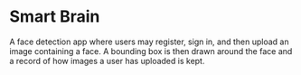 # Smart Brain
A face detection app where users may register, sign in, and then upload an image containing a face. A bounding box is then drawn around the face and a record of how images a user has uploaded is kept.
